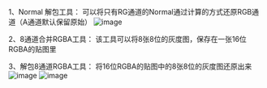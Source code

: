 1、Normal 解包工具： 可以将只有RG通道的Normal通过计算的方式还原RGB通道（A通道默认保留原始）
![image](https://github.com/Motoyinc/SD_Tool_Lab/assets/53144556/3da4d395-eafe-4f3a-a27d-cd134aa351b2)

2、8通道合并RGBA工具： 该工具可以将8张8位的灰度图，保存在一张16位RGBA的贴图里

3、解包8通道RGBA工具： 将16位RGBA的贴图中的8张8位的灰度图还原出来
![image](https://github.com/Motoyinc/SD_Tool_Lab/assets/53144556/03a1871b-68ce-4180-88f4-4692e0714876)
![image](https://github.com/Motoyinc/SD_Tool_Lab/assets/53144556/189c7a18-5f1e-45ec-9b50-ed6cd9ff687e)




